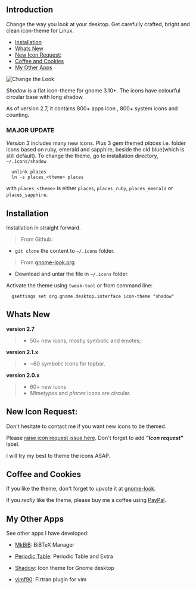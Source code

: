 ## Introduction

Change the way you look at your desktop. Get carefully crafted, bright and clean icon-theme for
Linux.


- [Installation](#installation)
- [Whats New](#whats-new)
- [New Icon Request:](#new-icon-request)
- [Coffee and Cookies](#coffee-and-cookies)
- [My Other Apps](#my-other-apps)


![Change the Look](http://rudrab.github.io/Shadow/burn-in.gif)


*Shadow* is a flat icon-theme for gnome 3.10+. The icons have colourful circular base with long shadow.

As of version 2.7, it contains 800+ apps icon , 800+ system icons and counting.

### MAJOR UPDATE

*Version 3* includes many new icons. Plus 3 gem themed *places* i.e. folder icons based on ruby,
emerald and sapphire, beside the old blue(which is still default). To change the theme, go to
installation directory, `~/.icons/shadow`
      
      unlink places
      ln -s places_<theme> places

with `places_<theme>` is either `places`, `places_ruby`, `places_emerald` or `places_sapphire`.

## Installation

Installation in straight forward.
> From Github:
* `git clone` the content to `~/.icons` folder.

> From [gnome-look.org](https://www.gnome-look.org/content/show.php/Shadow?content=170398)
* Download and untar the file in `~/.icons` folder.

Activate the theme using `tweak-tool` or from command line:
      
      gsettings set org.gnome.desktop.interface icon-theme "shadow"

## Whats New
**version 2.7**
  > * 50+ new icons, mostly symbolic and emotes;

**version 2.1.x**
  > * ~60 symbolic icons for topbar.

**version 2.0.x**
  > * 60+ new icons
  > * _Mimetypes_ and _places_ icons are circular. 

## New Icon Request:
Don't hesitate to contact me if you want new icons to be themed.

Please [raise icon request issue here](https://github.com/rudrab/Shadow/issues). 
Don't forget to add  ***"Icon request"*** label. 

I will try my best to theme the icons ASAP.

## Coffee and Cookies
If you like the theme, don't forget to upvote it at [gnome-look](https://www.gnome-look.org/content/show.php/Shadow?content=170398).

If you _really_ like the theme, please buy me a coffee using [PayPal](https://www.paypal.me/RudraBanerjee). 

## My Other Apps

See other apps I have developed:

- [MkBiB](http://rudrab.github.io/MkBiB/): BiBTeX Manager

- [Periodic Table](http://rudrab.github.io/PeriodicTable/): Periodic Table and Extra

- [Shadow](http://rudrab.github.io/Shadow/): Icon theme for Gnome desktop

- [vimf90](http://rudrab.github.io/vimf90/): Firtran plugin for vim
